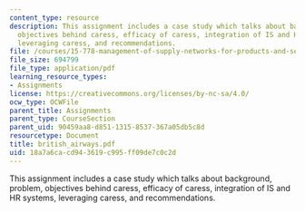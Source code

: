 ```yaml
---
content_type: resource
description: This assignment includes a case study which talks about background, problem,
  objectives behind caress, efficacy of caress, integration of IS and HR systems,
  leveraging caress, and recommendations.
file: /courses/15-778-management-of-supply-networks-for-products-and-services-summer-2004/18a7a6cacd943619c995ff09de7c0c2d_british_airways.pdf
file_size: 694799
file_type: application/pdf
learning_resource_types:
- Assignments
license: https://creativecommons.org/licenses/by-nc-sa/4.0/
ocw_type: OCWFile
parent_title: Assignments
parent_type: CourseSection
parent_uid: 90459aa8-d851-1315-8537-367a05db5c8d
resourcetype: Document
title: british_airways.pdf
uid: 18a7a6ca-cd94-3619-c995-ff09de7c0c2d
---
```

This assignment includes a case study which talks about background, problem, objectives behind caress, efficacy of caress, integration of IS and HR systems, leveraging caress, and recommendations.